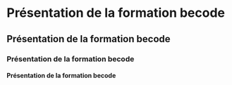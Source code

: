 <h1>Présentation de la formation becode</h1>
<h2>Présentation de la formation becode</h2>
<h3>Présentation de la formation becode</h3>
<h4>Présentation de la formation becode</h4>
